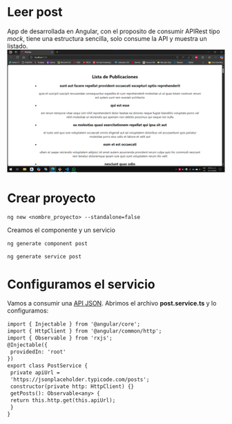 # Leer post
App de desarrollada en Angular, con el proposito de consumir APIRest tipo *mock*, tiene una estructura sencilla, solo consume la API y muestra un listado.
![Codigo funcionando y mostranto listado de publicaciones](img/image.png)

# Crear proyecto
```
ng new <nombre_proyecto> --standalone=false
```
Creamos el componente y un servicio
```
ng generate component post
```
```
ng generate service post
```
# Configuramos el servicio
Vamos a consumir una [API JSON](https://jsonplaceholder.typicode.com/posts). Abrimos el archivo **post.service.ts** y lo configuramos:
```
import { Injectable } from '@angular/core';
import { HttpClient } from '@angular/common/http';
import { Observable } from 'rxjs';
@Injectable({
 providedIn: 'root'
})
export class PostService {
 private apiUrl = 
 'https://jsonplaceholder.typicode.com/posts';
 constructor(private http: HttpClient) {}
 getPosts(): Observable<any> {
 return this.http.get(this.apiUrl);
 }
}
```

